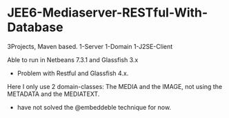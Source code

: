 JEE6-Mediaserver-RESTful-With-Database
======================================

3Projects, Maven based.
1-Server
1-Domain
1-J2SE-Client

Able to run in Netbeans 7.3.1 and Glassfish 3.x
- Problem with Restful and Glassfish 4.x.

Here I only use 2 domain-classes:
The MEDIA and the IMAGE, not using the METADATA and the MEDIATEXT.
- have not solved the @embeddeble technique for now.
